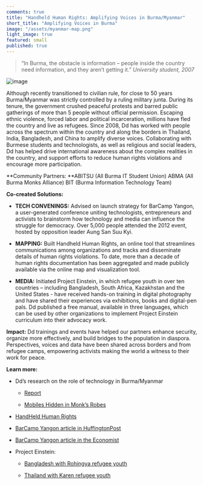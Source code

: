 ```yaml
---
comments: true
title: "Handheld Human Rights: Amplifying Voices in Burma/Myanmar"
short_title: "Amplifying Voices in Burma"
image: "/assets/myanmar-map.png"
light_image: true
featured: small
published: true
---
```


> “In Burma, the obstacle is information – people inside the country need information,
> and they aren’t getting it.” <cite>University student, 2007</cite>


![image](https://farm9.staticflickr.com/8482/8183327504_0ffa6ee8d8_z.jpg)

Although recently transitioned to civilian rule, for close to 50 years Burma/Myanmar was strictly controlled by a ruling military junta. During its tenure, the government crushed peaceful protests and barred public gatherings of more than 5 people without official permission. Escaping ethnic violence, forced labor and political incarceration, millions have fled the country and live as refugees. Since 2008, Dd has worked with people across the spectrum within the country and along the borders in Thailand, India, Bangladesh, and China to amplify diverse voices. Collaborating with Burmese students and technologists, as well as religious and social leaders, Dd has helped drive international awareness about the complex realities in the country, and support efforts to reduce human rights violations and encourage more participation.

**Community Partners:
**ABITSU (All Burma IT Student Union)
ABMA (All Burma Monks Alliance)
BIT (Burma Information Technology Team)

**Co-created Solutions:**




  * **TECH CONVENINGS:** Advised on launch strategy for BarCamp Yangon, a user-generated conference uniting technologists, entrepreneurs and activists to brainstorm how technology and media can influence the struggle for democracy. Over 5,000 people attended the 2012 event, hosted by opposition leader Aung San Suu Kyi.


  * **MAPPING:** Built Handheld Human Rights, an online tool that streamlines communications among organizations and tracks and disseminate details of human rights violations. To date, more than a decade of human rights documentation has been aggregated and made publicly available via the online map and visualization tool.


  * **MEDIA:** Initiated Project Einstein, in which refugee youth in over ten countries – including Bangladesh, South Africa, Kazakhstan and the United States - have received hands-on training in digital photography and have shared their experiences via exhibitions, books and digital-pen pals. Dd published a free manual, available in three languages, which can be used by other organizations to implement Project Einstein curriculum into their advocacy work.


**Impact:** Dd trainings and events have helped our partners enhance security, organize more effectively, and build bridges to the population in diaspora. Perspectives, voices and data have been shared across borders and from refugee camps, empowering activists making the world a witness to their work for peace.

**Learn more:**




  * Dd’s research on the role of technology in Burma/Myanmar


    * [Report]( http://www.scribd.com/doc/41186709/Digital-Democracy-Burma-Myanmar-Report)


    * [Mobiles Hidden in Monk’s Robes](http://mobileactive.org/mobiles-hidden-monks-robes)





  * [HandHeld Human Rights](http://handheldhumanrights.org/)


  * [BarCamp Yangon article in HuffingtonPost](http://www.huffingtonpost.com/emily-jacobi/burma-myanmar-technology_b_1291110.html)


  * [BarCamp Yangon article in the Economist](http://www.economist.com/node/21548996)


  * Project Einstein:



    * [Bangladesh with Rohingya refugee youth](http://www.flickr.com/photos/digitaldemocracy/sets/72157623126049360/)


    * [Thailand with Karen refugee youth](http://www.flickr.com/photos/digitaldemocracy/sets/72157622892610180/)
